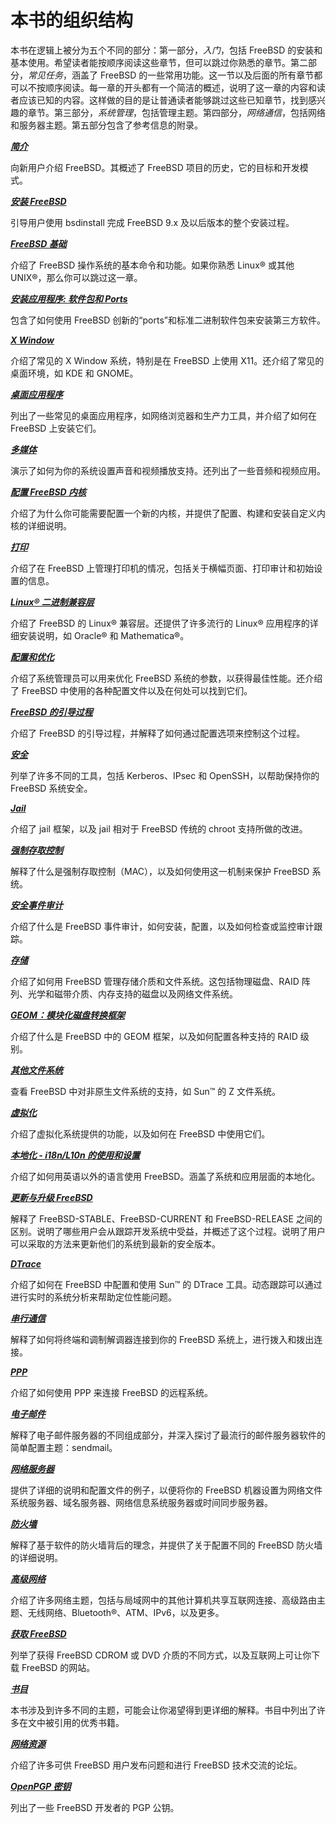 # 本书的组织结构

本书在逻辑上被分为五个不同的部分：第一部分，*入门*，包括 FreeBSD 的安装和基本使用。希望读者能按顺序阅读这些章节，但可以跳过你熟悉的章节。第二部分，*常见任务*，涵盖了 FreeBSD 的一些常用功能。这一节以及后面的所有章节都可以不按顺序阅读。每一章的开头都有一个简洁的概述，说明了这一章的内容和读者应该已知的内容。这样做的目的是让普通读者能够跳过这些已知章节，找到感兴趣的章节。第三部分，*系统管理*，包括管理主题。第四部分，*网络通信*，包括网络和服务器主题。第五部分包含了参考信息的附录。

***[简介](https://docs.freebsd.org/en/books/handbook/introduction/index.html#introduction)***

向新用户介绍 FreeBSD。其概述了 FreeBSD 项目的历史，它的目标和开发模式。

***[安装 FreeBSD](https://docs.freebsd.org/en/books/handbook/bsdinstall/index.html#bsdinstall)***

引导用户使用 bsdinstall 完成 FreeBSD 9.x 及以后版本的整个安装过程。

***[FreeBSD 基础](https://docs.freebsd.org/en/books/handbook/bsdinstall/index.html#bsdinstall)***

介绍了 FreeBSD 操作系统的基本命令和功能。如果你熟悉 Linux® 或其他 UNIX®，那么你可以跳过这一章。

***[安装应用程序: 软件包和 Ports](https://docs.freebsd.org/en/books/handbook/ports/index.html#ports)***

包含了如何使用 FreeBSD 创新的“ports”和标准二进制软件包来安装第三方软件。

***[X Window](https://docs.freebsd.org/en/books/handbook/x11/index.html#x11)***

介绍了常见的 X Window 系统，特别是在 FreeBSD 上使用 X11。还介绍了常见的桌面环境，如 KDE 和 GNOME。

***[桌面应用程序](https://docs.freebsd.org/en/books/handbook/desktop/index.html#desktop)***

列出了一些常见的桌面应用程序，如网络浏览器和生产力工具，并介绍了如何在 FreeBSD 上安装它们。

***[多媒体](https://docs.freebsd.org/en/books/handbook/multimedia/index.html#multimedia)***

演示了如何为你的系统设置声音和视频播放支持。还列出了一些音频和视频应用。

***[配置 FreeBSD 内核](https://docs.freebsd.org/en/books/handbook/kernelconfig/index.html#kernelconfig)***

介绍了为什么你可能需要配置一个新的内核，并提供了配置、构建和安装自定义内核的详细说明。

***[打印](https://docs.freebsd.org/en/books/handbook/printing/index.html#printing)***

介绍了在 FreeBSD 上管理打印机的情况，包括关于横幅页面、打印审计和初始设置的信息。

***[Linux® 二进制兼容层](https://docs.freebsd.org/en/books/handbook/linuxemu/index.html#linuxemu)***

介绍了 FreeBSD 的 Linux® 兼容层。还提供了许多流行的 Linux® 应用程序的详细安装说明，如 Oracle® 和 Mathematica®。

***[配置和优化](https://docs.freebsd.org/en/books/handbook/config/index.html#config-tuning)***

介绍了系统管理员可以用来优化 FreeBSD 系统的参数，以获得最佳性能。还介绍了 FreeBSD 中使用的各种配置文件以及在何处可以找到它们。

***[FreeBSD 的引导过程](https://docs.freebsd.org/en/books/handbook/boot/index.html#boot)***

介绍了 FreeBSD 的引导过程，并解释了如何通过配置选项来控制这个过程。

***[安全](https://docs.freebsd.org/en/books/handbook/security/index.html#security)***

列举了许多不同的工具，包括 Kerberos、IPsec 和 OpenSSH，以帮助保持你的 FreeBSD 系统安全。

***[Jail](https://docs.freebsd.org/en/books/handbook/jails/index.html#jails)***

介绍了 jail 框架，以及 jail 相对于 FreeBSD 传统的 chroot 支持所做的改进。

***[强制存取控制](https://docs.freebsd.org/en/books/handbook/mac/index.html#mac)***

解释了什么是强制存取控制（MAC），以及如何使用这一机制来保护 FreeBSD 系统。

***[安全事件审计](https://docs.freebsd.org/en/books/handbook/audit/index.html#audit)***

介绍了什么是 FreeBSD 事件审计，如何安装，配置，以及如何检查或监控审计跟踪。

***[存储](https://docs.freebsd.org/en/books/handbook/disks/index.html#disks)***

介绍了如何用 FreeBSD 管理存储介质和文件系统。这包括物理磁盘、RAID 阵列、光学和磁带介质、内存支持的磁盘以及网络文件系统。

***[GEOM：模块化磁盘转换框架](https://docs.freebsd.org/en/books/handbook/geom/index.html#geom)***

介绍了什么是 FreeBSD 中的 GEOM 框架，以及如何配置各种支持的 RAID 级别。

***[其他文件系统](https://docs.freebsd.org/en/books/handbook/filesystems/index.html#filesystems)***

查看 FreeBSD 中对非原生文件系统的支持，如 Sun™ 的 Z 文件系统。

***[虚拟化](https://docs.freebsd.org/en/books/handbook/virtualization/index.html#virtualization)***

介绍了虚拟化系统提供的功能，以及如何在 FreeBSD 中使用它们。

***[本地化 - i18n/L10n 的使用和设置](https://docs.freebsd.org/en/books/handbook/l10n/index.html#l10n)***

介绍了如何用英语以外的语言使用 FreeBSD。涵盖了系统和应用层面的本地化。

***[更新与升级 FreeBSD](https://docs.freebsd.org/en/books/handbook/cutting-edge/index.html#updating-upgrading)***

解释了 FreeBSD-STABLE、FreeBSD-CURRENT 和 FreeBSD-RELEASE 之间的区别。说明了哪些用户会从跟踪开发系统中受益，并概述了这个过程。说明了用户可以采取的方法来更新他们的系统到最新的安全版本。

***[DTrace](https://docs.freebsd.org/en/books/handbook/dtrace/index.html#dtrace)***

介绍了如何在 FreeBSD 中配置和使用 Sun™ 的 DTrace 工具。动态跟踪可以通过进行实时的系统分析来帮助定位性能问题。

***[串行通信](https://docs.freebsd.org/en/books/handbook/serialcomms/index.html#serialcomms)***

解释了如何将终端和调制解调器连接到你的 FreeBSD 系统上，进行拨入和拨出连接。

***[PPP](https://docs.freebsd.org/en/books/handbook/ppp-and-slip/index.html#ppp-and-slip)***

介绍了如何使用 PPP 来连接 FreeBSD 的远程系统。

***[电子邮件](https://docs.freebsd.org/en/books/handbook/mail/index.html#mail)***

解释了电子邮件服务器的不同组成部分，并深入探讨了最流行的邮件服务器软件的简单配置主题：sendmail。

***[网络服务器](https://docs.freebsd.org/en/books/handbook/network-servers/index.html#network-servers)***

提供了详细的说明和配置文件的例子，以便将你的 FreeBSD 机器设置为网络文件系统服务器、域名服务器、网络信息系统服务器或时间同步服务器。

***[防火墙](https://docs.freebsd.org/en/books/handbook/firewalls/index.html#firewalls)***

解释了基于软件的防火墙背后的理念，并提供了关于配置不同的 FreeBSD 防火墙的详细说明。

***[高级网络](https://docs.freebsd.org/en/books/handbook/advanced-networking/index.html#advanced-networking)***

介绍了许多网络主题，包括与局域网中的其他计算机共享互联网连接、高级路由主题、无线网络、Bluetooth®、ATM、IPv6，以及更多。

***[获取 FreeBSD](https://docs.freebsd.org/en/books/handbook/mirrors/index.html#mirrors)***

列举了获得 FreeBSD CDROM 或 DVD 介质的不同方式，以及互联网上可让你下载 FreeBSD 的网站。

***[书目](https://docs.freebsd.org/en/books/handbook/bibliography/index.html#bibliography)***

本书涉及到许多不同的主题，可能会让你渴望得到更详细的解释。书目中列出了许多在文中被引用的优秀书籍。

***[网络资源](https://docs.freebsd.org/en/books/handbook/eresources/index.html#eresources)***

介绍了许多可供 FreeBSD 用户发布问题和进行 FreeBSD 技术交流的论坛。

***[OpenPGP 密钥](https://docs.freebsd.org/en/books/handbook/pgpkeys/index.html#pgpkeys)***

列出了一些 FreeBSD 开发者的 PGP 公钥。
